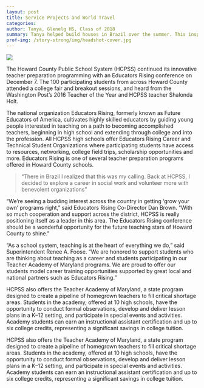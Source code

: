```yaml
---
layout: post
title: Service Projects and World Travel
categories: 
author: Tanya, Glenelg HS, Class of 2018
summary: Tanya helped build houses in Brazil over the summer. This inspired her to do more at home to help those who are less fortunate.
prof-img: /story-strong/img/headshot-cover.jpg
---
```


<img class="post__img" src="http://www.hcpss.org/wp-content/uploads/2017/02/ahs-stock-students-building.jpg">

The Howard County Public School System (HCPSS) continued its innovative teacher preparation programming with an Educators Rising conference on December 7. The 100 participating students from across Howard County attended a college fair and breakout sessions, and heard from the Washington Post’s 2016 Teacher of the Year and HCPSS teacher Shalonda Holt.

The national organization Educators Rising, formerly known as Future Educators of America, cultivates highly skilled educators by guiding young people interested in teaching on a path to becoming accomplished teachers, beginning in high school and extending through college and into the profession. All HCPSS high schools offer Educators Rising Career and Technical Student Organizations where participating students have access to resources, networking, college field trips, scholarship opportunities and more. Educators Rising is one of several teacher preparation programs offered in Howard County schools.

> “There in Brazil I realized that this was my calling. Back at HCPSS, I decided to explore a career in social work and volunteer more with benevolent organizations”

“We’re seeing a budding interest across the country in getting ‘grow your own’ programs right,” said Educators Rising Co-Director Dan Brown. “With so much cooperation and support across the district, HCPSS is really positioning itself as a leader in this area. The Educators Rising conference should be a wonderful opportunity for the future teaching stars of Howard County to shine.”

“As a school system, teaching is at the heart of everything we do,” said Superintendent Renee A. Foose. “We are honored to support students who are thinking about teaching as a career and students participating in our Teacher Academy of Maryland programs. We are proud to offer our students model career training opportunities supported by great local and national partners such as Educators Rising.”

HCPSS also offers the Teacher Academy of Maryland, a state program designed to create a pipeline of homegrown teachers to fill critical shortage areas. Students in the academy, offered at 10 high schools, have the opportunity to conduct formal observations, develop and deliver lesson plans in a K–12 setting, and participate in special events and activities. Academy students can earn an instructional assistant certification and up to six college credits, representing a significant savings in college tuition.

HCPSS also offers the Teacher Academy of Maryland, a state program designed to create a pipeline of homegrown teachers to fill critical shortage areas. Students in the academy, offered at 10 high schools, have the opportunity to conduct formal observations, develop and deliver lesson plans in a K–12 setting, and participate in special events and activities. Academy students can earn an instructional assistant certification and up to six college credits, representing a significant savings in college tuition.
